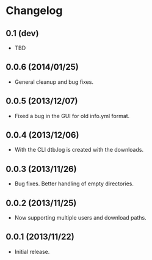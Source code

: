Changelog
=========

0.1 (dev)
---------

- TBD

0.0.6 (2014/01/25)
------------------

- General cleanup and bug fixes.

0.0.5 (2013/12/07)
------------------

- Fixed a bug in the GUI for old info.yml format.

0.0.4 (2013/12/06)
------------------

-  With the CLI dtb.log is created with the downloads.

0.0.3 (2013/11/26)
------------------

- Bug fixes. Better handling of empty directories.

0.0.2 (2013/11/25)
------------------

- Now supporting multiple users and download paths.

0.0.1 (2013/11/22)
------------------

- Initial release.
